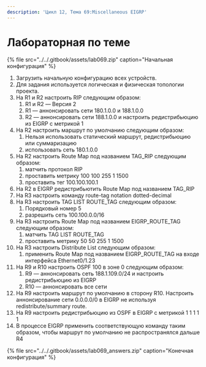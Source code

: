 ```yaml
---
description: 'Цикл 12, Тема 69:Miscellaneous EIGRP'
---
```


# Лабораторная по теме

{% file src="../../.gitbook/assets/lab069.zip" caption="Начальная конфигурация" %}

1. Загрузить начальную конфигурацию всех устройств.
2. Для задания используется логическая и физическая топологии проекта.
3. На R1 и R2 настроить RIP следующим образом:
   1. R1 и R2 — Версия 2
   2. R1 — аннонсировать сети 180.1.0.0 и 188.1.0.0
   3. R2 — аннонсировать сети 188.1.0.0 и настроить редистрибьюцию из EIGRP c метрикой 1
4. На R2 настроить маршрут по умолчанию следующим образом:
   1. Нельзя использовать статический маршрут, редистрибьюцию или суммаризацию
   2. использовать сеть 180.1.0.0
5. На R2 настроить Route Map под названием TAG\_RIP следующим образом:
   1. матчить протокол RIP
   2. проставить метрику 100 100 255 1 1500
   3. проставить тег 100.100.100.1
6. На R2 в EIGRP редистрибьютить Route Map под названием TAG\_RIP
7. На R3 настроить команду route-tag notation dotted-decimal
8. На R3 настроить TAG LIST ROUTE\_TAG следующим образом:
   1. Порядковый номер 5
   2. разрешить сеть 100.100.0.0/16
9. На R3 настроить Route Map под названием EIGRP\_ROUTE\_TAG следующим образом:
   1. матчить TAG LIST ROUTE\_TAG
   2. проставить метрику 50 50 255 1 1500
10. На R3 настроить Distribute List следующим образом:
    1. применить Route Map под названием EIGRP\_ROUTE\_TAG на входе интерфейса Ethernet0/1.23
11. На R9 и R10 настроить OSPF 100 в зоне 0 следующим образом:
    1. R9 — аннонсировать сеть 188.1.109.0/24 и настроить редистрибьюцию из EIGRP
    2. R10 — аннонсировать все сети
12. На R9 настроить маршрут по умолчанию в сторону R10. Настроить аннонсирование сети 0.0.0.0/0 в EIGRP не используя redistribute/summary route.
13. На R9 настроить редистрибьюцию из OSPF в EIGRP c метрикой 1 1 1 1 1
14. В процессе EIGRP применить соответствующую команду таким образом, чтобы маршрут по умолчанию не распространялся дальше R4

{% file src="../../.gitbook/assets/lab069\_answers.zip" caption="Конечная конфигурация" %}

